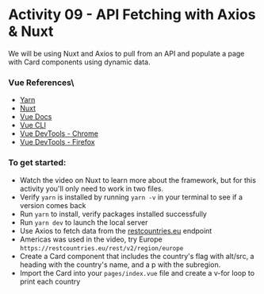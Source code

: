 # Activity 09 - API Fetching with Axios & Nuxt

We will be using Nuxt and Axios to pull from an API and populate a page with Card components using dynamic data.

### Vue References\
- [Yarn](https://yarnpkg.com/lang/en/docs/install/)
- [Nuxt](https://nuxtjs.org/guide/installation)
- [Vue Docs](https://vuejs.org/v2/guide/)
- [Vue CLI](https://cli.vuejs.org/)
- [Vue DevTools - Chrome](https://chrome.google.com/webstore/detail/vuejs-devtools/nhdogjmejiglipccpnnnanhbledajbpd?hl=en)
- [Vue DevTools - Firefox](https://addons.mozilla.org/en-US/firefox/addon/vue-js-devtools/)

### To get started:
-	 Watch the video on Nuxt to learn more about the framework, but for this activity you'll only need to work in two files.
-	 Verify `yarn` is installed by running `yarn -v` in your terminal to see if a version comes back
-	 Run `yarn` to install, verify packages installed successfully
-	 Run `yarn dev` to launch the local server
-	 Use Axios to fetch data from the [restcountries.eu](https://restcountries.eu/#api-endpoints-region) endpoint
-	 Americas was used in the video, try Europe `https://restcountries.eu/rest/v2/region/europe`
-	 Create a Card component that includes the country's flag with alt/src, a heading with the country's name, and a p with the subregion.
-	 Import the Card into your `pages/index.vue` file and create a v-for loop to print each country  

